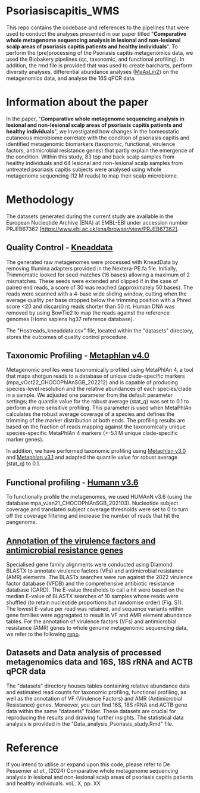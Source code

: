 # Psoriasiscapitis_WMS

This repo contains the codebase and references to the pipelines that were used to conduct the analyses presented in our paper titled "**Comparative whole metagenome sequencing analysis in lesional and non-lesional scalp areas of psoriasis capitis patients and healthy individuals**". To perform the (pre)processing of the Psoriasis capitis metagenomics data, we used the Biobakery pipelines (qc, taxonomic, and functional profiling). In addition, the rmd file is provided that was used to create barcharts, perform diversity analyses, differential abundance analyses ([MaAsLin2](https://github.com/biobakery/biobakery/wiki/maaslin2)) on the metagenomics data, and analyse the 16S qPCR data. 

# Information about the paper

In the paper, "**Comparative whole metagenome sequencing analysis in lesional and non-lesional scalp areas of psoriasis capitis patients and healthy individuals**", we investigated how changes in the homeostatic cutaneous microbiome correlate with the condition of psoriasis capitis and identified metagenomic biomarkers (taxonomic, functional, virulence factors, antimicrobial resistance genes) that partly explain the emergence of the condition. Within this study, 83 top and back scalp samples from healthy individuals and 64 lesional and non-lesional scalp samples from untreated psoriasis capitis subjects were analysed using whole metagenome sequencing (12 M reads) to map their scalp microbiome.



# Methodology
The datasets generated during the current study are available in the European Nucleotide Archive (ENA) at EMBL-EBI under accession number PRJEB67362 [https://www.ebi.ac.uk/ena/browser/view/PRJEB67362]. 
## Quality Control - [Kneaddata](https://github.com/biobakery/kneaddata)
The generated raw metagenomes were processed with KneadData by removing Illumina adapters provided in the Nextera-PE.fa file. Initially, Trimmomatic looked for seed matches (16 bases) allowing a maximum of 2 mismatches. These seeds were extended and clipped if in the case of paired end reads, a score of 30 was reached (approximately 50 bases). The reads were scanned with a 4-base wide sliding window, cutting when the average quality per base dropped below the trimming position with a Phred score <20 and discarding reads shorter than 50 nt. Human DNA was removed by using BowTie2 to map the reads against the reference genomes (Homo sapiens hg37 reference database). 

The "Hostreads_kneaddata.csv" file, located within the "datasets" directory, stores the outcomes of quality control procedure.

## Taxonomic Profiling - [Metaphlan v4.0](https://github.com/biobakery/MetaPhlAn/wiki/MetaPhlAn-4)
Metagenomic profiles were taxonomically profiled using MetaPhlAn 4, a tool that maps shotgun reads to a database of unique clade-specific markers (mpa_vOct22_CHOCOPhlAnSGB_202212) and is capable of producing species-level resolution and the relative abundances of each species/clade in a sample. We adjusted one parameter from the default parameter settings; the quantile value for the robust average (stat_q) was set to 0.1 to perform a more sensitive profiling. This parameter is used when MetaPhlAn calculates the robust average coverage of a species and defines the trimming of the marker distribution at both ends. The profiling results are based on the fraction of reads mapping against the taxonomically unique species-specific MetaPhlAn 4 markers (+-5.1 M unique clade-specific marker genes). 

In addition, we have performed taxonomic profiling using [Metaphlan v3.0](https://github.com/biobakery/biobakery/wiki/metaphlan3) and [Metaphlan v3.1](https://github.com/biobakery/biobakery/wiki/metaphlan3) and adapted the quantile value for robust average (stat_q) to 0.1. 


## Functional profiling - [Humann v3.6](https://github.com/biobakery/biobakery/wiki/humann3)
To functionally profile the metagenomes, we used HUMAnN v3.6 (using the database mpa_vJan21_CHOCOPhlAnSGB_202103). Nucleotide subject coverage and translated subject coverage thresholds were set to 0 to turn off the coverage filtering and increase the number of reads that hit the pangenome. 

## [Annotation of the virulence factors and antimicrobial resistance genes](https://github.com/stefftaelman/metagenomics-functional-annotation/tree/main)
Specialised gene family alignments were conducted using Diamond BLASTX to annotate virulence factors (VFs) and antimicrobial resistance (AMR) elements. The BLASTx searches were run against the 2022 virulence factor database (VFDB) and the comprehensive antibiotic resistance database (CARD). The E-value thresholds to call a hit were based on the median E-value of BLASTX searches of 10 samples whose reads were shuffled (to retain nucleotide proportions but randomise order) (Fig. S1). The lowest E-value per read was retained, and sequence variants within gene families were aggregated to result in VF and AMR element abundance tables.
For the annotation of virulence factors (VFs) and antimicrobial resistance (AMR) genes to whole genome metagenomic sequencing data, we refer to the following [repo](https://github.com/stefftaelman/metagenomics-functional-annotation.git).

## Datasets and Data analysis of processed metagenomics data and 16S, 18S rRNA and ACTB qPCR data
The "datasets" directory houses tables containing relative abundance data and estimated read counts for taxonomic profiling, functional profiling, as well as the annotation of VF (Virulence Factors) and AMR (Antimicrobial Resistance) genes. Moreover, you can find 16S, 18S rRNA and ACTB gene data within the same "datasets" folder. These datasets are crucial for reproducing the results and drawing further insights. The statistical data analysis is provided in the "Data_analysis_Psoriasis_study.Rmd" file.

# Reference

If you intend to utilise or expand upon this code, please refer to De Pessemier _et al._, (2024) Comparative whole metagenome sequencing analysis in lesional and non-lesional scalp areas of psoriasis capitis patients and healthy individuals. voL. X, pp. XX
